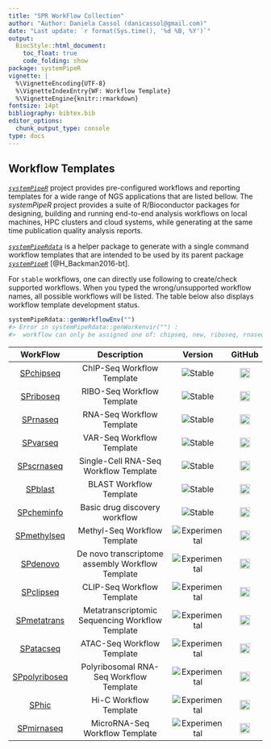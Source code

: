 ```yaml
---
title: "SPR WorkFlow Collection" 
author: "Author: Daniela Cassol (danicassol@gmail.com)"
date: "Last update: `r format(Sys.time(), '%d %B, %Y')`" 
output:
  BiocStyle::html_document:
    toc_float: true
    code_folding: show
package: systemPipeR
vignette: |
  %\VignetteEncoding{UTF-8}
  %\VignetteIndexEntry{WF: Workflow Template}
  %\VignetteEngine{knitr::rmarkdown}
fontsize: 14pt
bibliography: bibtex.bib
editor_options: 
  chunk_output_type: console
type: docs
---
```


## Workflow Templates

[_`systemPipeR`_](https://github.com/systemPipeR/) project provides pre-configured workflows and reporting templates for a wide range of NGS applications that are listed bellow. The *systemPipeR* project provides a suite of R/Bioconductor packages for designing, building and running end-to-end analysis workflows on local machines, HPC clusters 
and cloud systems, while generating at the same time publication quality analysis reports.

[_`systemPipeRdata`_](https://github.com/tgirke/systemPipeRdata) is a helper package 
to generate with a single command workflow templates that are intended to be 
used by its parent package [_`systemPipeR`_](http://www.bioconductor.org/packages/devel/bioc/html/systemPipeR.html) [@H_Backman2016-bt]. 

For `stable` workflows, one can directly use following to create/check supported workflows.
When you typed the wrong/unsupported workflow names, all possible workflows will be 
listed. The table below also displays workflow template development status.

```r
systemPipeRdata::genWorkflowEnv("")
#> Error in systemPipeRdata::genWorkenvir("") : 
#>  workflow can only be assigned one of: chipseq, new, riboseq, rnaseq, varseq, SPblast, SPcheminfo, SPscrna
```



| WorkFlow |  Description  | Version | GitHub | 
|:-----------------------:|:-----------------------:|:----------------:|:--------------------:|
| [SPchipseq](https://systempiper.github.io/SPchipseq/articles/SPchipseq.html) | ChIP-Seq Workflow Template | ![Stable](https://img.shields.io/badge/lifecycle-stable-green.svg) | <a href="https://github.com/systemPipeR/SPchipseq"> <img src="https://raw.githubusercontent.com/systemPipeR/systemPipeR/gh-pages/images/GitHub-Mark-120px-plus.png" align="center" style="width:20px;" /> | 
| [SPriboseq](https://systempiper.github.io/SPriboseq/articles/SPriboseq.html) | RIBO-Seq Workflow Template | ![Stable](https://img.shields.io/badge/lifecycle-stable-green.svg) | <a href="https://github.com/systemPipeR/SPriboseq"> <img src="https://raw.githubusercontent.com/systemPipeR/systemPipeR/gh-pages/images/GitHub-Mark-120px-plus.png" align="center" style="width:20px;" /> | 
| [SPrnaseq](https://systempiper.github.io/SPrnaseq/articles/SPrnaseq.html) | RNA-Seq Workflow Template | ![Stable](https://img.shields.io/badge/lifecycle-stable-green.svg) | <a href="https://github.com/systemPipeR/SPrnaseq"> <img src="https://raw.githubusercontent.com/systemPipeR/systemPipeR/gh-pages/images/GitHub-Mark-120px-plus.png" align="center" style="width:20px;" /> | 
| [SPvarseq](https://systempiper.github.io/SPvarseq/articles/SPvarseq.html) | VAR-Seq Workflow Template | ![Stable](https://img.shields.io/badge/lifecycle-stable-green.svg) | <a href="https://github.com/systemPipeR/SPvarseq"> <img src="https://raw.githubusercontent.com/systemPipeR/systemPipeR/gh-pages/images/GitHub-Mark-120px-plus.png" align="center" style="width:20px;" /> | 
| [SPscrnaseq](https://github.com/systemPipeR/SPscrnaseq) | Single-Cell RNA-Seq Workflow Template | ![Stable](https://img.shields.io/badge/lifecycle-stable-green.svg) | <a href="https://github.com/systemPipeR/SPscrnaseq"> <img src="https://raw.githubusercontent.com/systemPipeR/systemPipeR/gh-pages/images/GitHub-Mark-120px-plus.png" align="center" style="width:20px;" /> |
| [SPblast](https://github.com/systemPipeR/SPblast) | BLAST Workflow Template | ![Stable](https://img.shields.io/badge/lifecycle-stable-green.svg) | <a href="https://github.com/systemPipeR/SPblast"> <img src="https://raw.githubusercontent.com/systemPipeR/systemPipeR/gh-pages/images/GitHub-Mark-120px-plus.png" align="center" style="width:20px;" /> | 
| [SPcheminfo](https://github.com/systemPipeR/SPcheminfo) | Basic drug discovery workflow | ![Stable](https://img.shields.io/badge/lifecycle-stable-green.svg) | <a href="https://github.com/systemPipeR/SPcheminfo"> <img src="https://raw.githubusercontent.com/systemPipeR/systemPipeR/gh-pages/images/GitHub-Mark-120px-plus.png" align="center" style="width:20px;" /> | 
| [SPmethylseq](https://github.com/systemPipeR/SPmethylseq) | Methyl-Seq Workflow Template | ![Experimental](https://img.shields.io/badge/lifecycle-experimental-orange.svg) | <a href="https://github.com/systemPipeR/SPmethylseq"> <img src="https://raw.githubusercontent.com/systemPipeR/systemPipeR/gh-pages/images/GitHub-Mark-120px-plus.png" align="center" style="width:20px;" /> | 
| [SPdenovo](https://github.com/systemPipeR/SPdenovo) | De novo transcriptome assembly Workflow Template | ![Experimental](https://img.shields.io/badge/lifecycle-experimental-orange.svg) | <a href="https://github.com/systemPipeR/SPdenovo"> <img src="https://raw.githubusercontent.com/systemPipeR/systemPipeR/gh-pages/images/GitHub-Mark-120px-plus.png" align="center" style="width:20px;" /> | 
| [SPclipseq](https://github.com/systemPipeR/SPclipseq) | CLIP-Seq Workflow Template | ![Experimental](https://img.shields.io/badge/lifecycle-experimental-orange.svg) | <a href="https://github.com/systemPipeR/SPclipseq"> <img src="https://raw.githubusercontent.com/systemPipeR/systemPipeR/gh-pages/images/GitHub-Mark-120px-plus.png" align="center" style="width:20px;" /> | 
| [SPmetatrans](https://github.com/systemPipeR/SPmetatrans) | Metatranscriptomic Sequencing Workflow Template | ![Experimental](https://img.shields.io/badge/lifecycle-experimental-orange.svg) | <a href="https://github.com/systemPipeR/SPmetatrans"> <img src="https://raw.githubusercontent.com/systemPipeR/systemPipeR/gh-pages/images/GitHub-Mark-120px-plus.png" align="center" style="width:20px;" /> | 
| [SPatacseq](https://github.com/systemPipeR/SPatacseq) | ATAC-Seq Workflow Template | ![Experimental](https://img.shields.io/badge/lifecycle-experimental-orange.svg) | <a href="https://github.com/systemPipeR/SPatacseq"> <img src="https://raw.githubusercontent.com/systemPipeR/systemPipeR/gh-pages/images/GitHub-Mark-120px-plus.png" align="center" style="width:20px;" /> | 
| [SPpolyriboseq](https://github.com/systemPipeR/SPpolyriboseq) | Polyribosomal RNA-Seq Workflow Template | ![Experimental](https://img.shields.io/badge/lifecycle-experimental-orange.svg) | <a href="https://github.com/systemPipeR/SPpolyriboseq"> <img src="https://raw.githubusercontent.com/systemPipeR/systemPipeR/gh-pages/images/GitHub-Mark-120px-plus.png" align="center" style="width:20px;" /> | 
| [SPhic](https://github.com/systemPipeR/SPhic) | Hi-C Workflow Template | ![Experimental](https://img.shields.io/badge/lifecycle-experimental-orange.svg) | <a href="https://github.com/systemPipeR/SPhic"> <img src="https://raw.githubusercontent.com/systemPipeR/systemPipeR/gh-pages/images/GitHub-Mark-120px-plus.png" align="center" style="width:20px;" /> | 
| [SPmirnaseq](https://github.com/systemPipeR/SPmirnaseq) | MicroRNA-Seq Workflow Template | ![Experimental](https://img.shields.io/badge/lifecycle-experimental-orange.svg) | <a href="https://github.com/systemPipeR/SPmirnaseq"> <img src="https://raw.githubusercontent.com/systemPipeR/systemPipeR/gh-pages/images/GitHub-Mark-120px-plus.png" align="center" style="width:20px;" /> | 




